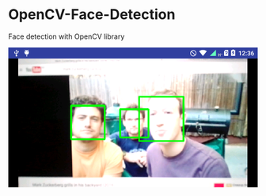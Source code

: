 # OpenCV-Face-Detection
Face detection with OpenCV library

 <p align="center">
 <img src="Screenshot_2017-03-12-12-36-28.png">
 </p>
